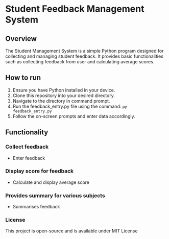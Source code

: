 # Student Feedback Management System

## Overview
The Student Management System is a simple Python program designed for collecting and managing student feedback. It provides basic functionalities such as collecting feedback from user and calculating average scores.

## How to run
1. Ensure you have Python installed in your device.
2. Clone this repository into your desired directory.
3. Navigate to the directory in command prompt.
4. Run the feedback_entry.py file using the command:
`py feedback_entry.py`
5. Follow the on-screen prompts and enter data accordingly.

## Functionality
### Collect feedback
* Enter feedback

### Display score for feedback
* Calculate and display average score

### Provides summary for various subjects
* Summarises feedback 

### License
This project is open-source and is available under MIT License
